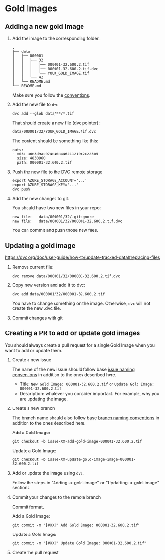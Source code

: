 # Gold Images

## Adding a new gold image

1. Add the image to the corresponding folder.  

    ```text
    .
    ├── data
    │   ├── 000001
    │   │   ├── 32
    │   │   │   ├── 000001-32.600.2.tif
    │   │   │   ├── 000001-32.600.2.tif.dvc
    │   │   │   └── YOUR_GOLD_IMAGE.tif
    │   │   └── 42
    │   └── README.md
    └── README.md
    ```

    Make sure you follow the [conventions](./data/README.md).  

2. Add the new file to `dvc`

    ```text
    dvc add --glob data/**/*.tif
    ```

    That should create a new file (dvc pointer):

    ```text
    data/000001/32/YOUR_GOLD_IMAGE.tif.dvc
    ```

    The content should be something like this:

    ```text
    outs:
    - md5: a6e3d9ac974e40a44621121962c22505
      size: 4830960
      path: 000001-32.600.2.tif
    ```

3. Push the new file to the DVC remote storage

    ```text
    export AZURE_STORAGE_ACCOUNT='...'
    export AZURE_STORAGE_KEY='...'
    dvc push
    ```

4. Add the new changes to git.

    You should have two new files in your repo:

    ```text
    new file:   data/000001/32/.gitignore
    new file:   data/000001/32/000001-32.600.2.tif.dvc
    ```

    You can commit and push those new files.

## Updating a gold image

<https://dvc.org/doc/user-guide/how-to/update-tracked-data#replacing-files>

1. Remove current file:

    ```text
    dvc remove data/000001/32/000001-32.600.2.tif.dvc
    ```

2. Copy new version and add it to dvc:

    ```text
    dvc add data/000001/32/000001-32.600.2.tif
    ```

    You have to change something on the image. Otherwise, `dvc` will not create the new .dvc file.

3. Commit changes with git

## Creating a PR to add or update gold images

You should always create a pull request for a single Gold Image when you want to add or update them.

1. Create a new issue

    The name of the new issue should follow base [issue naming conventions](../CONTRIBUTING.md) in addition to the ones described here.

    * Title: `New Gold Image: 000001-32.600.2.tif` or `Update Gold Image: 000001-32.600.2.tif`
    * Description: whatever you consider important. For example, why you are updating the image.

2. Create a new branch

    The branch name should also follow base [branch naming conventions](../CONTRIBUTING.md) in addition to the ones described here.

    Add a Gold Image:

    ```text
    git checkout -b issue-XX-add-gold-image-000001-32.600.2.tif
    ```

    Update a Gold Image:

    ```text
    git checkout -b issue-XX-update-gold-image-image-000001-32.600.2.tif
    ```

3. Add or update the image using `dvc`.

    Follow the steps in "Adding-a-gold-image" or "Updatting-a-gold-image" sections.

4. Commit your changes to the remote branch

    Commit format,

    Add a Gold Image:

    ```text
    git commit -m "[#XX]" Add Gold Image: 000001-32.600.2.tif"
    ```

    Update a Gold Image:

    ```text
    git commit -m "[#XX]" Update Gold Image: 000001-32.600.2.tif"
    ```

5. Create the pull request
